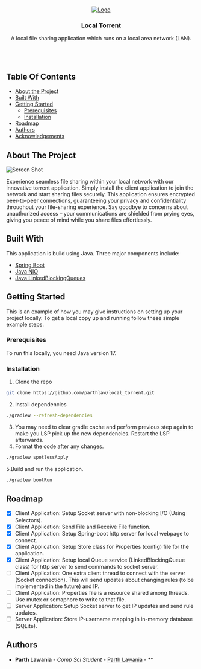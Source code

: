<br/>
<p align="center">
  <a href="https://github.com/parthlaw/ReadME-Generator">
    <img src="https://github.com/parthlaw/local_torrent/assets/56805405/d9d78d74-d0cb-4ff0-bfa9-e183eec90bd3" alt="Logo">
  </a>

  <h3 align="center">Local Torrent</h3>

  <p align="center">
    A local file sharing application which runs on a local area network (LAN).
    <br/>
    <br/>
<!--     <a href="https://github.com/parthlaw/ReadME-Generator"><strong>Explore the docs »</strong></a> -->
    <br/>
    <br/>
<!--     <a href="https://github.com/parthlaw/ReadME-Generator">View Demo</a>
    .
    <a href="https://github.com/parthlaw/ReadME-Generator/issues">Report Bug</a>
    .
    <a href="https://github.com/parthlaw/ReadME-Generator/issues">Request Feature</a> -->
  </p>
</p>

## Table Of Contents

* [About the Project](#about-the-project)
* [Built With](#built-with)
* [Getting Started](#getting-started)
  * [Prerequisites](#prerequisites)
  * [Installation](#installation)
* [Roadmap](#roadmap)
* [Authors](#authors)
* [Acknowledgements](#acknowledgements)

## About The Project

![Screen Shot](https://github.com/parthlaw/local_torrent/assets/56805405/8afe7a26-e0d7-4094-87a2-deec61c5a0eb)

Experience seamless file sharing within your local network with our innovative torrent application. Simply install the client application to join the network and start sharing files securely. This application ensures encrypted peer-to-peer connections, guaranteeing your privacy and confidentiality throughout your file-sharing experience. Say goodbye to concerns about unauthorized access – your communications are shielded from prying eyes, giving you peace of mind while you share files effortlessly.

## Built With

This application is build using Java. Three major components include:

* [Spring Boot](https://spring.io)
* [Java NIO]()
* [Java LinkedBlockingQueues]()

## Getting Started

This is an example of how you may give instructions on setting up your project locally.
To get a local copy up and running follow these simple example steps.

### Prerequisites

To run this locally, you need Java version 17.

### Installation

1. Clone the repo

```sh
git clone https://github.com/parthlaw/local_torrent.git
```
2. Install dependencies

```sh
./gradlew --refresh-dependencies
```
3. You may need to clear gradle cache and perform previous step again to make you LSP pick up the new dependencies. Restart the LSP afterwards.
4. Format the code after any changes.

```sh
./gradlew spotlessApply
```
5.Build and run the application.
```sh
./gradlew bootRun
```

## Roadmap

- [x] Client Application: Setup Socket server with non-blocking I/O (Using Selectors).
- [x] Client Application: Send File and Receive File function.
- [x] Client Application: Setup Spring-boot http server for local webpage to connect.
- [x] Client Application: Setup Store class for Properties (config) file for the application.
- [x] Client Application: Setup local Queue service (LinkedBlockingQueue class) for http server to send commands to socket server.
- [ ] Client Application: One extra client thread to connect with the server (Socket connection). This will send updates about changing rules (to be implemented in the future) and IP.
- [ ] Client Application: Properties file is a resource shared among threads. Use mutex or semaphore to write to that file.
- [ ] Server Application: Setup Socket server to get IP updates and send rule updates.
- [ ] Server Application: Store IP-username mapping in in-memory database (SQLite).

## Authors

* **Parth Lawania** - *Comp Sci Student* - [Parth Lawania](https://github.com/parthlaw/) - **
